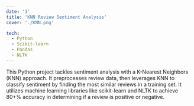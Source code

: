 ```yaml
---
date: '1'
title: 'KNN Review Sentiment Analysis'
cover: './KNN.png'

tech:
  - Python
  - Scikit-learn
  - Pandas
  - NLTK
---
```


This Python project tackles sentiment analysis with a K-Nearest Neighbors (KNN) approach. It preprocesses review data, then leverages KNN to classify sentiment by finding the most similar reviews in a training set. It utilizes machine learning libraries like scikit-learn and NLTK to achieve 80+% accuracy in determining if a review is positive or negative.
